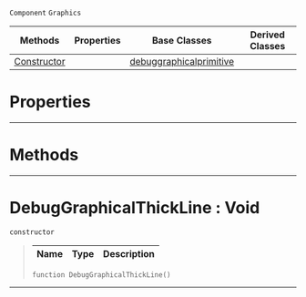  `Component` `Graphics`



|Methods|Properties|Base Classes|Derived Classes|
|---|---|---|---|
|[ Constructor](https://plasmaengine.github.io/PlasmaDocs/Plasma1/C++/code_reference/class_reference/debuggraphicalthickline.markdown#debuggraphicalthickline)| |[debuggraphicalprimitive](https://plasmaengine.github.io/PlasmaDocs/Plasma1/C++/code_reference/class_reference/debuggraphicalprimitive.markdown)| |


 #  Properties


---  
 #  Methods


---  
 #  DebugGraphicalThickLine : Void

 `constructor`

> 
> |Name|Type|Description|
> |---|---|---|
> ``` lang=cpp, name=Lightning
> function DebugGraphicalThickLine()
> ``` 


---  
 

 